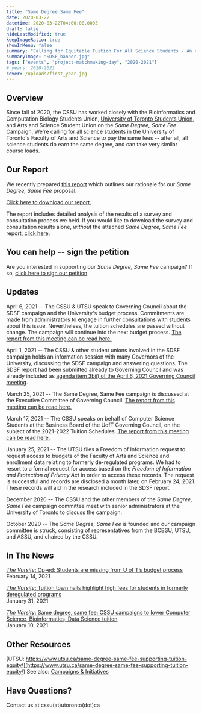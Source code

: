 ```yaml
---
title: "Same Degree Same Fee"
date: 2020-03-22
datetime: 2020-03-22T04:00:00.000Z
draft: false
hideLastModified: true
keepImageRatio: true
showInMenu: false
summary: "Calling for Equitable Tuition For All Science Students - An overview of our campaign for equitable tuition"
summaryImage: "SDSF_banner.jpg"
tags: ["events", "project-matchmaking-day", "2020-2021"]
# years: 2020-2021
cover: /uploads/first_year.jpg
---
```



<!-- ---
title: "Same Degree Same Fee: Calling for Equitable Tuition For All Science Students"
date: 2020-03-22T04:00:00.000Z
description: An overview of our campaign for equitable tuition
cover: /uploads/Banner Web.jpg
--- -->
## Overview

Since fall of 2020, the CSSU has worked closely with the Bioinformatics and Computation Biology Students Union, [University of Toronto Students Union](https://www.utsu.ca/same-degree-same-fee-supporting-tuition-equity/), and Arts and Science Student Union on the *Same Degree, Same Fee* Campaign. We're calling for all science students in the University of Toronto's Faculty of Arts and Science to pay the same fees -- after all, all science students do earn the same degree, and can take very similar course loads.

## Our Report

We recently prepared [this report](/static/images/uploads/Same%20Degree%20Same%20Fee%20-%20Calling%20for%20Equitable%20Tuition%20For%20All%20Science%20Students%20-%20FINAL.pdf) which outlines our rationale for our *Same Degree, Same Fee* proposal.

[Click here to download our report.](/uploads/Same%20Degree%20Same%20Fee%20-%20Calling%20for%20Equitable%20Tuition%20For%20All%20Science%20Students%20-%20FINAL.pdf)

The report includes detailed analysis of the results of a survey and consultation process we held. If you would  like to download the survey and consultation results alone, *without* the attached *Same Degree, Same Fee* report, [click here](/uploads/Survey%20Analysis.pdf).

## You can help -- sign the petition

Are you interested in supporting our *Same Degree, Same Fee* campaign?
If so, [click here to sign our petition](https://www.change.org/same-degree-same-fee)

## Updates

April 6, 2021 -- The CSSU & UTSU speak to Governing Council about the SDSF campaign and the University's budget process. Commitments are made from administrators to engage in further consultations with students about this issue. Nevertheless, the tuition schedules are passed without change. The campaign will continue into the next budget process. [The report from this meeting can be read here.](https://governingcouncil.utoronto.ca/governance-bodies/governing-council/reports/apr-06-2021)

April 1, 2021 -- The CSSU & other student unions involved in the SDSF campaign holds an information session with many Governors of the University, discussing the SDSF campaign and answering questions. The SDSF report had been submitted already to Governing Council and was already included as [agenda item 3bii) of the April 6, 2021 Governing Council meeting](https://governingcouncil.utoronto.ca/system/files/agenda-items/20210406_GC_3biii.pdf).

March 25, 2021 --  The Same Degree, Same Fee campaign is discussed at the Executive Committee of Governing Council. [The report from this meeting can be read here.](https://governingcouncil.utoronto.ca/governance-bodies/executive-committee/reports/mar-25-2021)

March 17, 2021 -- The CSSU speaks on behalf of Computer Science Students at the Business Board of the UofT Governing Council, on the subject of the 2021-2022 Tuition Schedules. [The report from this meeting can be read here.](https://governingcouncil.utoronto.ca/governance-bodies/business-board/reports/mar-17-2021)

January 25, 2021 -- The UTSU files a Freedom of Information request to request access to budgets of the Faculty of Arts and Science and enrollment data relating to formerly de-regulated programs. We had to resort to a formal request for access based on the *Freedom of Information and Protection of Privacy Act* in order to access these records. The request is successful and records are disclosed a month later, on February 24, 2021. These records will aid in the research included in the SDSF report.

December 2020 -- The CSSU and the other members of the *Same Degree, Same Fee* campaign committee meet with senior administrators at the University of Toronto to discuss the campaign.

October 2020 -- The *Same Degree, Same Fee* is founded and our campaign committee is struck, consisting of representatives from the BCBSU, UTSU, and ASSU, and chaired by the CSSU.

## In The News

[*The Varsity*: Op-ed: Students are missing from U of T’s budget process](https://thevarsity.ca/2021/02/14/op-ed-students-are-missing-from-u-of-ts-budget-process/)</br>
February 14, 2021

[*The Varsity*: Tuition town halls highlight high fees for students in formerly deregulated programs](https://thevarsity.ca/2021/01/31/tuition-town-halls-highlight-high-fees-for-students-in-formerly-deregulated-programs/)</br>
January 31, 2021

[*The Varsity*: Same degree, same fee: CSSU campaigns to lower Computer Science, Bioinformatics, Data Science tuition](https://thevarsity.ca/2021/01/10/same-degree-same-fee-cssu-campaigns-to-lower-computer-science-bioinformatics-data-science-tuition/)</br>
January 10, 2021

## Other Resources

[UTSU: https://www.utsu.ca/same-degree-same-fee-supporting-tuition-equity/](https://www.utsu.ca/same-degree-same-fee-supporting-tuition-equity/) See also: [Campaigns & Initiatives](https://www.utsu.ca/campaigns-initiatives/)

## Have Questions?

Contact us at cssu(at)utoronto(dot)ca